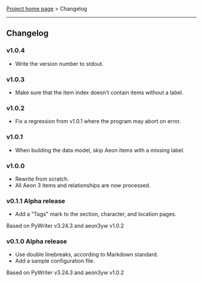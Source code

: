 [Project home page](index) > Changelog

------------------------------------------------------------------------

## Changelog

### v1.0.4

- Write the version number to stdout. 

### v1.0.3

- Make sure that the item index doesn't contain items without a label.

### v1.0.2

- Fix a regression from v1.0.1 where the program may abort on error.

### v1.0.1

- When building the data model, skip Aeon items with a missing label. 

### v1.0.0

- Rewrite from scratch.
- All Aeon 3 items and relationships are now processed.

### v0.1.1 Alpha release

- Add a "Tags" mark to the section, character, and location pages. 

Based on PyWriter v3.24.3 and aeon3yw v1.0.2

### v0.1.0 Alpha release

- Use double linebreaks, according to Markdown standard.
- Add a sample configuration file.

Based on PyWriter v3.24.3 and aeon3yw v1.0.2

